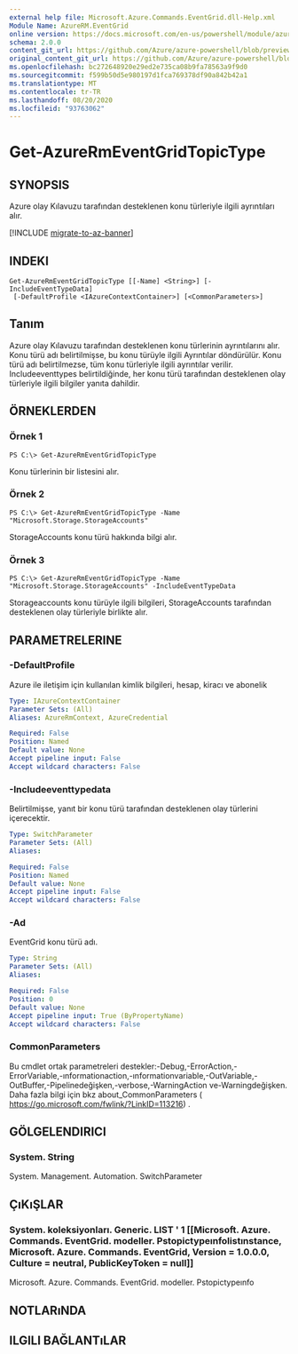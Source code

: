 ```yaml
---
external help file: Microsoft.Azure.Commands.EventGrid.dll-Help.xml
Module Name: AzureRM.EventGrid
online version: https://docs.microsoft.com/en-us/powershell/module/azurerm.eventgrid/get-azurermeventgridtopictype
schema: 2.0.0
content_git_url: https://github.com/Azure/azure-powershell/blob/preview/src/ResourceManager/EventGrid/Commands.EventGrid/help/Get-AzureRmEventGridTopicType.md
original_content_git_url: https://github.com/Azure/azure-powershell/blob/preview/src/ResourceManager/EventGrid/Commands.EventGrid/help/Get-AzureRmEventGridTopicType.md
ms.openlocfilehash: bc272648920e29ed2e735ca08b9fa78563a9f9d0
ms.sourcegitcommit: f599b50d5e980197d1fca769378df90a842b42a1
ms.translationtype: MT
ms.contentlocale: tr-TR
ms.lasthandoff: 08/20/2020
ms.locfileid: "93763062"
---
```

# Get-AzureRmEventGridTopicType

## SYNOPSIS
Azure olay Kılavuzu tarafından desteklenen konu türleriyle ilgili ayrıntıları alır.

[!INCLUDE [migrate-to-az-banner](../../includes/migrate-to-az-banner.md)]

## INDEKI

```
Get-AzureRmEventGridTopicType [[-Name] <String>] [-IncludeEventTypeData]
 [-DefaultProfile <IAzureContextContainer>] [<CommonParameters>]
```

## Tanım
Azure olay Kılavuzu tarafından desteklenen konu türlerinin ayrıntılarını alır.
Konu türü adı belirtilmişse, bu konu türüyle ilgili Ayrıntılar döndürülür.
Konu türü adı belirtilmezse, tüm konu türleriyle ilgili ayrıntılar verilir.
Includeeventtypes belirtildiğinde, her konu türü tarafından desteklenen olay türleriyle ilgili bilgiler yanıta dahildir.

## ÖRNEKLERDEN

### Örnek 1
```
PS C:\> Get-AzureRmEventGridTopicType
```

Konu türlerinin bir listesini alır.

### Örnek 2
```
PS C:\> Get-AzureRmEventGridTopicType -Name "Microsoft.Storage.StorageAccounts"
```

StorageAccounts konu türü hakkında bilgi alır.

### Örnek 3
```
PS C:\> Get-AzureRmEventGridTopicType -Name "Microsoft.Storage.StorageAccounts" -IncludeEventTypeData
```

Storageaccounts konu türüyle ilgili bilgileri, StorageAccounts tarafından desteklenen olay türleriyle birlikte alır.

## PARAMETRELERINE

### -DefaultProfile
Azure ile iletişim için kullanılan kimlik bilgileri, hesap, kiracı ve abonelik

```yaml
Type: IAzureContextContainer
Parameter Sets: (All)
Aliases: AzureRmContext, AzureCredential

Required: False
Position: Named
Default value: None
Accept pipeline input: False
Accept wildcard characters: False
```

### -Includeeventtypedata
Belirtilmişse, yanıt bir konu türü tarafından desteklenen olay türlerini içerecektir.

```yaml
Type: SwitchParameter
Parameter Sets: (All)
Aliases: 

Required: False
Position: Named
Default value: None
Accept pipeline input: False
Accept wildcard characters: False
```

### -Ad
EventGrid konu türü adı.

```yaml
Type: String
Parameter Sets: (All)
Aliases: 

Required: False
Position: 0
Default value: None
Accept pipeline input: True (ByPropertyName)
Accept wildcard characters: False
```

### CommonParameters
Bu cmdlet ortak parametreleri destekler:-Debug,-ErrorAction,-ErrorVariable,-ınformationaction,-ınformationvariable,-OutVariable,-OutBuffer,-Pipelinedeğişken,-verbose,-WarningAction ve-Warningdeğişken. Daha fazla bilgi için bkz about_CommonParameters ( https://go.microsoft.com/fwlink/?LinkID=113216) .

## GÖLGELENDIRICI

### System. String
System. Management. Automation. SwitchParameter

## ÇıKıŞLAR

### System. koleksiyonları. Generic. LIST ' 1 [[Microsoft. Azure. Commands. EventGrid. modeller. Pstopictypeınfolistınstance, Microsoft. Azure. Commands. EventGrid, Version = 1.0.0.0, Culture = neutral, PublicKeyToken = null]]
Microsoft. Azure. Commands. EventGrid. modeller. Pstopictypeınfo

## NOTLARıNDA

## ILGILI BAĞLANTıLAR

